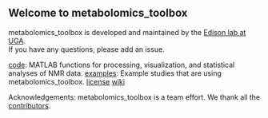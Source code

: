 ## Welcome to metabolomics_toolbox

metabolomics_toolbox is developed and maintained by the [Edison lab at UGA](https://edisonomics.org/).  
If you have any questions, please add an issue.


[code](https://github.com/edisonomics/metabolomics_toolbox/tree/master/code): MATLAB functions for processing, visualization, and statistical analyses of NMR data.
[examples](https://github.com/edisonomics/metabolomics_toolbox/tree/master/examples): Example studies that are using metabolomics_toolbox.
[license](https://github.com/edisonomics/metabolomics_toolbox/tree/master/license)
[wiki](https://github.com/artedison/Edison_Lab_Shared_Metabolomics_UGA/wiki)

Acknowledgements: metabolomics_toolbox is a team effort. We thank all the [contributors](https://github.com/edisonomics/metabolomics_toolbox/blob/master/acknowledgements.md).
